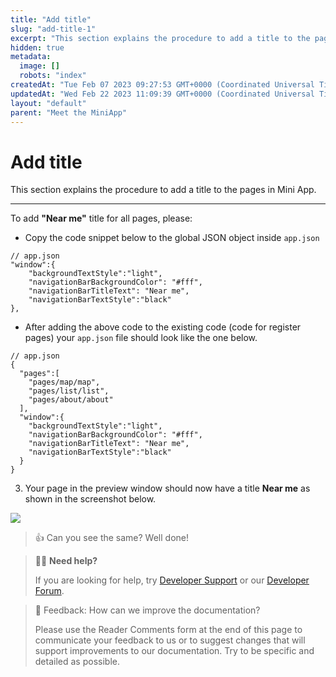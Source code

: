 ```yaml
---
title: "Add title"
slug: "add-title-1"
excerpt: "This section explains the procedure to add a title to the pages in Mini App."
hidden: true
metadata: 
  image: []
  robots: "index"
createdAt: "Tue Feb 07 2023 09:27:53 GMT+0000 (Coordinated Universal Time)"
updatedAt: "Wed Feb 22 2023 11:09:39 GMT+0000 (Coordinated Universal Time)"
layout: "default"
parent: "Meet the MiniApp"
---
```

# Add title 
This section explains the procedure to add a title to the pages in Mini App.

***

To add **"Near me"** title for all pages, please:

- Copy the code snippet below to the global JSON object inside `app.json`

```Text
// app.json
"window":{
    "backgroundTextStyle":"light",
    "navigationBarBackgroundColor": "#fff",
    "navigationBarTitleText": "Near me",
    "navigationBarTextStyle":"black"
},
```

- After adding the above code to the existing code (code for register pages) your `app.json` file should look like the one below.

```Text
// app.json
{
  "pages":[
    "pages/map/map",
    "pages/list/list",
    "pages/about/about"
  ],
  "window":{
    "backgroundTextStyle":"light",
    "navigationBarBackgroundColor": "#fff",
    "navigationBarTitleText": "Near me",
    "navigationBarTextStyle":"black"
  }
}
```

3. Your page in the preview window should now have a title **Near me** as shown in the screenshot below.

![](https://files.readme.io/6ac9fe6-image.png)

> 👍 Can you see the same? Well done!

> 👨‍💻 **Need help?**
> 
> If you are looking for help, try [Developer Support](<>) or our [Developer Forum](<>).

> 📄 Feedback: How can we improve the documentation?
> 
> Please use the Reader Comments form at the end of this page to communicate your feedback to us or to suggest changes that will support improvements to our documentation. Try to be specific and detailed as possible.
